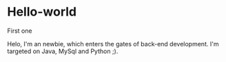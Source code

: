 # Hello-world
First one

Helo, I'm an newbie, which enters the gates of back-end development. I'm targeted on Java, MySql and Python ;).
